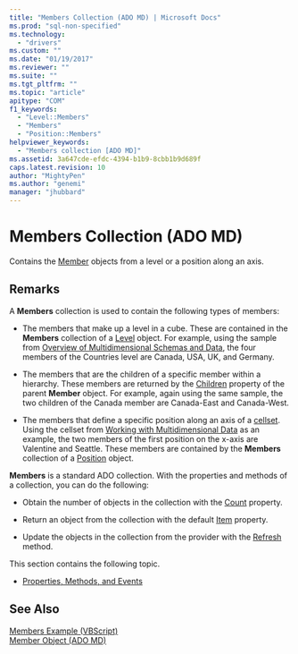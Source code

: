 ```yaml
---
title: "Members Collection (ADO MD) | Microsoft Docs"
ms.prod: "sql-non-specified"
ms.technology:
  - "drivers"
ms.custom: ""
ms.date: "01/19/2017"
ms.reviewer: ""
ms.suite: ""
ms.tgt_pltfrm: ""
ms.topic: "article"
apitype: "COM"
f1_keywords: 
  - "Level::Members"
  - "Members"
  - "Position::Members"
helpviewer_keywords: 
  - "Members collection [ADO MD]"
ms.assetid: 3a647cde-efdc-4394-b1b9-8cbb1b9d689f
caps.latest.revision: 10
author: "MightyPen"
ms.author: "genemi"
manager: "jhubbard"
---
```

# Members Collection (ADO MD)
Contains the [Member](../../../ado/reference/ado-md-api/member-object-ado-md.md) objects from a level or a position along an axis.  
  
## Remarks  
 A **Members** collection is used to contain the following types of members:  
  
-   The members that make up a level in a cube. These are contained in the **Members** collection of a [Level](../../../ado/reference/ado-md-api/level-object-ado-md.md) object. For example, using the sample from [Overview of Multidimensional Schemas and Data](../../../ado/guide/multidimensional/overview-of-multidimensional-schemas-and-data.md), the four members of the Countries level are Canada, USA, UK, and Germany.  
  
-   The members that are the children of a specific member within a hierarchy. These members are returned by the [Children](../../../ado/reference/ado-md-api/children-property-ado-md.md) property of the parent **Member** object. For example, again using the same sample, the two children of the Canada member are Canada-East and Canada-West.  
  
-   The members that define a specific position along an axis of a [cellset](../../../ado/reference/ado-md-api/cellset-object-ado-md.md). Using the cellset from [Working with Multidimensional Data](../../../ado/guide/multidimensional/working-with-multidimensional-data.md) as an example, the two members of the first position on the x-axis are Valentine and Seattle. These members are contained by the **Members** collection of a [Position](../../../ado/reference/ado-md-api/position-object-ado-md.md) object.  
  
 **Members** is a standard ADO collection. With the properties and methods of a collection, you can do the following:  
  
-   Obtain the number of objects in the collection with the [Count](../../../ado/reference/ado-api/count-property-ado.md) property.  
  
-   Return an object from the collection with the default [Item](../../../ado/reference/ado-api/item-property-ado.md) property.  
  
-   Update the objects in the collection from the provider with the [Refresh](../../../ado/reference/ado-api/refresh-method-ado.md) method.  
  
 This section contains the following topic.  
  
-   [Properties, Methods, and Events](../../../ado/reference/ado-md-api/members-collection-properties-methods-and-events.md)  
  
## See Also  
 [Members Example (VBScript)](../../../ado/reference/ado-md-api/members-example-vbscript.md)   
 [Member Object (ADO MD)](../../../ado/reference/ado-md-api/member-object-ado-md.md)